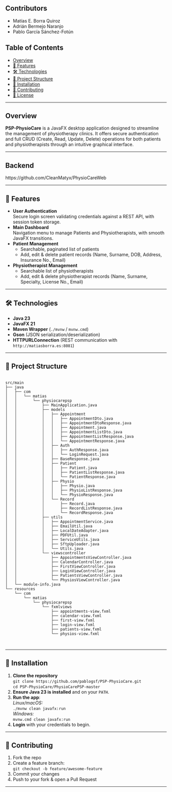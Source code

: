 
<H2>Contributors</H2>
<ul>
  <li>Matías E. Borra Quiroz</li>
  <li>Adrián Bermejo Naranjo</li>
  <li>Pablo García Sánchez-Fotún</li>
</ul>
<h2>Table of Contents</h2>
<ul>
  <li><a href="#overview">Overview</a></li>
  <li><a href="#features">🚀 Features</a></li>
  <li><a href="#technologies">🛠️ Technologies</a></li>
  <li><a href="#project-structure">📂 Project Structure</a></li>
  <li><a href="#installation">🎯 Installation</a></li>
  <li><a href="#contributing">🤝 Contributing</a></li>
  <li><a href="#license">📄 License</a></li>
</ul>

<hr>

<h2 id="overview">Overview</h2>
<p><strong>PSP-PhysioCare</strong> is a JavaFX desktop application designed to streamline the management of physiotherapy clinics. It offers secure authentication and full CRUD (Create, Read, Update, Delete) operations for both patients and physiotherapists through an intuitive graphical interface.</p>

<hr>
<h2>Backend</h2>
<p>https://github.com/CleanMatyx/PhysioCareWeb</p>
<hr>

<h2 id="features">🚀 Features</h2>
<ul>
  <li>
    <strong>User Authentication</strong><br>
    Secure login screen validating credentials against a REST API, with session token storage.
  </li>
  <li>
    <strong>Main Dashboard</strong><br>
    Navigation menu to manage Patients and Physiotherapists, with smooth JavaFX transitions.
  </li>
  <li>
    <strong>Patient Management</strong>
    <ul>
      <li>Searchable, paginated list of patients</li>
      <li>Add, edit &amp; delete patient records (Name, Surname, DOB, Address, Insurance No., Email)</li>
    </ul>
  </li>
  <li>
    <strong>Physiotherapist Management</strong>
    <ul>
      <li>Searchable list of physiotherapists</li>
      <li>Add, edit &amp; delete physiotherapist records (Name, Surname, Specialty, License No., Email)</li>
    </ul>
  </li>
</ul>

<hr>

<h2 id="technologies">🛠️ Technologies</h2>
<ul>
  <li><strong>Java 23</strong></li>
  <li><strong>JavaFX 21</strong></li>
  <li><strong>Maven Wrapper</strong> (<code>./mvnw</code> / <code>mvnw.cmd</code>)</li>
  <li><strong>Gson</strong> (JSON serialization/deserialization)</li>
  <li><strong>HTTPURLConnection</strong> (REST communication with <code>http://matiasborra.es:8081</code>)</li>
</ul>

<hr>

<h2 id="project-structure">📂 Project Structure</h2>
<pre><code>
src/main
├── java
│   ├── com
│   │   └── matias
│   │       └── physiocarepsp
│   │           ├── MainApplication.java
│   │           ├── models
│   │           │   ├── Appointment
│   │           │   │   ├── AppointmentDto.java
│   │           │   │   ├── AppointmentDtoResponse.java
│   │           │   │   ├── Appointment.java
│   │           │   │   ├── AppointmentListDto.java
│   │           │   │   ├── AppointmentListResponse.java
│   │           │   │   └── AppointmentResponse.java
│   │           │   ├── Auth
│   │           │   │   ├── AuthResponse.java
│   │           │   │   └── LoginRequest.java
│   │           │   ├── BaseResponse.java
│   │           │   ├── Patient
│   │           │   │   ├── Patient.java
│   │           │   │   ├── PatientListResponse.java
│   │           │   │   └── PatientResponse.java
│   │           │   ├── Physio
│   │           │   │   ├── Physio.java
│   │           │   │   ├── PhysioListResponse.java
│   │           │   │   └── PhysioResponse.java
│   │           │   └── Record
│   │           │       ├── Record.java
│   │           │       ├── RecordListResponse.java
│   │           │       └── RecordResponse.java
│   │           ├── utils
│   │           │   ├── AppointmentService.java
│   │           │   ├── EmailUtil.java
│   │           │   ├── LocalDateAdapter.java
│   │           │   ├── PDFUtil.java
│   │           │   ├── ServiceUtils.java
│   │           │   ├── SftpUploader.java
│   │           │   └── Utils.java
│   │           └── viewscontroller
│   │               ├── AppointmentsViewController.java
│   │               ├── CalendarController.java
│   │               ├── FirstViewController.java
│   │               ├── LoginViewController.java
│   │               ├── PatientsViewController.java
│   │               └── PhysiosViewController.java
│   └── module-info.java
└── resources
    └── com
        └── matias
            └── physiocarepsp
                └── fxmlviews
                    ├── appointments-view.fxml
                    ├── calendar-view.fxml
                    ├── first-view.fxml
                    ├── login-view.fxml
                    ├── patients-view.fxml
                    └── physios-view.fxml

</code></pre>

<hr>

<h2 id="installation">🎯 Installation</h2>
<ol>
  <li>
    <strong>Clone the repository</strong><br>
    <code>git clone https://github.com/pablogsf/PSP-PhysioCare.git</code><br>
    <code>cd PSP-PhysioCare/PhysioCarePSP-master</code>
  </li>
  <li>
    <strong>Ensure Java 23 is installed</strong> and on your <code>PATH</code>.
  </li>
  <li>
    <strong>Run the app</strong>:<br>
    <em>Linux/macOS:</em><br>
    <code>./mvnw clean javafx:run</code><br>
    <em>Windows:</em><br>
    <code>mvnw.cmd clean javafx:run</code>
  </li>
  <li>
    <strong>Login</strong> with your credentials to begin.
  </li>
</ol>

<hr>

<h2 id="contributing">🤝 Contributing</h2>
<ol>
  <li>Fork the repo</li>
  <li>Create a feature branch:<br><code>git checkout -b feature/awesome-feature</code></li>
  <li>Commit your changes</li>
  <li>Push to your fork &amp; open a Pull Request</li>
</ol>

<hr>
